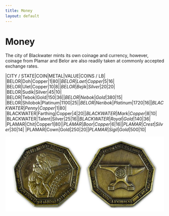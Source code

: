 ```yaml
---
title: Money
layout: default
---
```


# Money

The city of Blackwater mints its own coinage and currency, however, coinage from Plamar and Belor are also readily taken at commonly accepted exchange rates.  

|CITY / STATE|COIN|METAL|VALUE|COINS / LB|  
|BELOR|Doh|Copper|$1|80|
|BELOR|Laet|Copper|$5|16|
|BELOR|Ulet|Copper|$10|8|
|BELOR|Bejik|Silver|$20|20|
|BELOR|Sudik|Silver|45|10|
|BELOR|Tebok|Gold|$150|36|
|BELOR|Nebok|Gold|$380|15|
|BELOR|Shilobok|Platinum|$1100|25|
|BELOR|Neribok|Platinum|1720|16|
|BLACKWATER|Penny|Copper|$1|80|
|BLACKWATER|Farthing|Copper|$4|20|
|BLACKWATER|Mark|Copper|$8|10|
|BLACKWATER|Talent|Silver|$25|16|
|BLACKWATER|Royal|Gold|$140|36|
|PLAMAR|Chit|Copper$1|80|
|PLAMAR|Boor|Copper|6|16|
|PLAMAR|Crest|Silver|$30|14|
|PLAMAR|Cown|Gold|$250|20|
|PLAMAR|Sigil|Gold|$500|10|

<img align="center" src="../images/Coins.png">  
